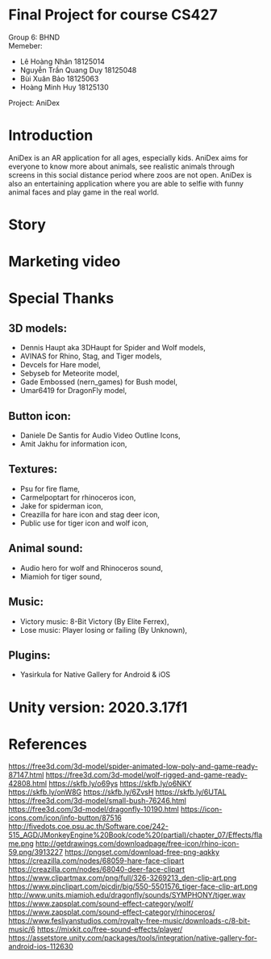 # Final Project for course CS427

Group 6: BHND\
Memeber:
- Lê Hoàng Nhân         18125014
- Nguyễn Trần Quang Duy 18125048
- Bùi Xuân Bảo          18125063
- Hoàng Minh Huy        18125130

Project: AniDex

# Introduction
AniDex is an AR application for all ages, especially kids. AniDex aims for everyone to know more about animals, see realistic animals through screens in this social distance period where zoos are not open. AniDex is also an entertaining application where you are able to selfie with funny animal faces and play game in the real world.

# Story

# Marketing video

# Special Thanks
## 3D models:
- Dennis Haupt aka 3DHaupt for Spider and Wolf models,
- AVINAS for Rhino, Stag, and Tiger models,
- Devcels for Hare model,
- Sebyseb for Meteorite model,
- Gade Embossed (nern_games) for Bush model,
- Umar6419 for DragonFly model,
## Button icon:
- Daniele De Santis for Audio Video Outline Icons,
- Amit Jakhu for information icon,
## Textures:
- Psu for fire flame,
- Carmelpoptart for rhinoceros icon,
- Jake for spiderman icon,
- Creazilla for hare icon and stag deer icon, 
- Public use for tiger icon and wolf icon,
## Animal sound:
- Audio hero for wolf and Rhinoceros sound,
- Miamioh for tiger sound,
## Music:
- Victory music: 8-Bit Victory (By Elite Ferrex),
- Lose music: Player losing or failing (By Unknown),
## Plugins:
- Yasirkula for Native Gallery for Android & iOS

# Unity version: 2020.3.17f1

# References
https://free3d.com/3d-model/spider-animated-low-poly-and-game-ready-87147.html
https://free3d.com/3d-model/wolf-rigged-and-game-ready-42808.html
https://skfb.ly/o69ys
https://skfb.ly/o6NKY
https://skfb.ly/onW8G
https://skfb.ly/6ZvsH
https://skfb.ly/6UTAL
https://free3d.com/3d-model/small-bush-76246.html
https://free3d.com/3d-model/dragonfly-10190.html
https://icon-icons.com/icon/info-button/87516
http://fivedots.coe.psu.ac.th/Software.coe/242-515_AGD/JMonkeyEngine%20Book/code%20(partial)/chapter_07/Effects/flame.png
http://getdrawings.com/downloadpage/free-icon/rhino-icon-59.png/3913227
https://pngset.com/download-free-png-aqkky
https://creazilla.com/nodes/68059-hare-face-clipart
https://creazilla.com/nodes/68040-deer-face-clipart
https://www.clipartmax.com/png/full/326-3269213_den-clip-art.png
https://www.pinclipart.com/picdir/big/550-5501576_tiger-face-clip-art.png
http://www.units.miamioh.edu/dragonfly/sounds/SYMPHONY/tiger.wav
https://www.zapsplat.com/sound-effect-category/wolf/
https://www.zapsplat.com/sound-effect-category/rhinoceros/
https://www.fesliyanstudios.com/royalty-free-music/downloads-c/8-bit-music/6
https://mixkit.co/free-sound-effects/player/
https://assetstore.unity.com/packages/tools/integration/native-gallery-for-android-ios-112630

